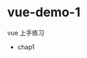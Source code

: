 # vue-demo-1
vue 上手练习

- chap1 <script> 引入 vue
- chap2 过滤器 | 指令 v-bind v-on v-text v-html 事件语法糖 v-bind/: v-on/@
- chap3 计算属性
- chap4 v-bind 绑定 style 和 class 的语法(变量、对象、数组)
- chap5 vue 内置指令
    > i. v-cloak
    
    > ii. v-once
    
    > iii. v-if v-else-if v-else v-show
    
    > iv. 数组方法 .push .pop .shift .unshift .splice .sort .reverse
      不会引起数组渲染的情况: 1. 修改数组指定项 2. 直接更改数组长度
      解决方法: 1. Vue.set(app.arr, 1, 'text') 2. splice 更新数组
      
    > v. 快捷绑定事件 .stop .prevent .self .once .enter .delete .tab keyup.13
